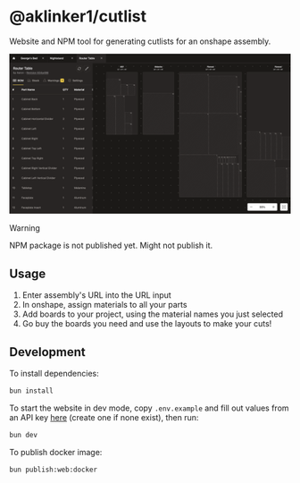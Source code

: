 # @aklinker1/cutlist

Website and NPM tool for generating cutlists for an onshape assembly.

![Screenshot](./.github/assets/screenshot.png)

> [!WARNING]
> NPM package is not published yet. Might not publish it.

## Usage

1. Enter assembly's URL into the URL input
2. In onshape, assign materials to all your parts
3. Add boards to your project, using the material names you just selected
4. Go buy the boards you need and use the layouts to make your cuts!

## Development

To install dependencies:

```bash
bun install
```

To start the website in dev mode, copy `.env.example` and fill out values from an API key [here](https://dev-portal.onshape.com/keys) (create one if none exist), then run:

```sh
bun dev
```

To publish docker image:

```bash
bun publish:web:docker
```
